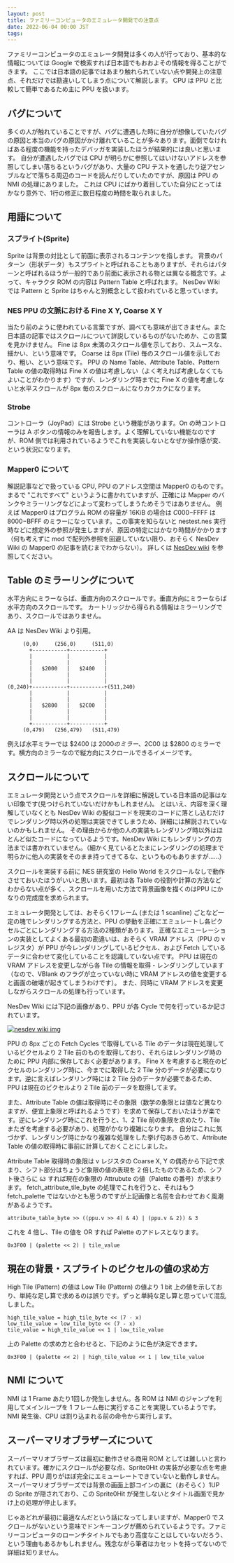 ```yaml
---
layout: post
title: ファミリーコンピュータのエミュレータ開発での注意点
date: 2022-06-04 00:00 JST
tags:
---
```


ファミリーコンピュータのエミュレータ開発は多くの人が行っており、基本的な情報については Google で検索すれば日本語でもおおよその情報を得ることができます。
ここでは日本語の記事ではあまり触れられていない点や開発上の注意点、それだけでは勘違いしてしまう点について解説します。
CPU は PPU と比較して簡単であるため主に PPU を扱います。

## バグについて
多くの人が触れていることですが、バグに遭遇した時に自分が想像していたバグの原因と本当のバグの原因がかけ離れていることが多々あります。面倒でなければある程度の機能を持ったデバッガを実装したほうが結果的には良いと思います。
自分が遭遇したバグでは CPU が明らかに参照してはいけないアドレスを参照してしまい落ちるというバグがあり、大量の CPU テストを通したり逆アセンブルなどで落ちる周辺のコードを読んだりしていたのですが、原因は PPU の NMI の処理にありました。
これは CPU にばかり着目していた自分にとってはかなり意外で、1行の修正に数日程度の時間を取られました。

## 用語について
### スプライト(Sprite)
Sprite は背景の対比として前面に表示されるコンテンツを指します。
背景のパターン（形状データ）もスプライトと呼ばれることもありますが、それらはパターンと呼ばれるほうが一般的であり前面に表示される物とは異なる概念です。よって、キャラクタ ROM の内容は Pattern Table と呼ばれます。
NesDev Wiki では Pattern と Sprite はちゃんと別概念として扱われていると思っています。

### NES PPU の文脈における Fine X Y, Coarse X Y
当たり前のように使われている言葉ですが、調べても意味が出てきません。また日本語の記事ではスクロールについて詳説しているものがないためか、この言葉を見かけません。
Fine は 8px 未満のスクロール値を示しており、スムースな、細かい、という意味です。
Coarse は 8px (Tile) 毎のスクロール値を示しており、粗い、という意味です。
PPU の Name Table、Attribute Table、Pattern Table の値の取得時は Fine X の値は考慮しない（よく考えれば考慮しなくてもよいことがわかります）ですが、レンダリング時までに Fine X の値を考慮しないと水平スクロールが 8px 毎のスクロールになりカクカクになります。

### Strobe
コントローラ（JoyPad）には Strobe という機能があります。On の時コントローラは A ボタンの情報のみを報告します。よく理解していない機能なのですが、ROM 側では利用されているようでこれを実装しないとなぜか操作感が変、という状況になります。

### Mapper0 について
解説記事などで扱っている CPU, PPU のアドレス空間は Mapper0 のものです。まるで "これですべて" というように書かれていますが、正確には Mapper のバンクやミラーリングなどによって変わってしまうためそうではありません。
例えば Mapper0 はプログラム ROM の容量が 16KiB の場合は $C000-$FFFF は $8000-$BFFF のミラーになっています。この事実を知らないと nestest.nes 実行時などに想定外の参照が発生しますが、原因の特定にはかなり時間がかかります（何も考えずに mod で配列外参照を回避していない限り、おそらく NesDev Wiki の Mapper0 の記事を読むまでわからない）。 詳しくは [NesDev wiki](https://www.nesdev.org/wiki/NROM) を参照してください。

## Table のミラーリングについて
水平方向にミラーならば、垂直方向のスクロールです。垂直方向にミラーならば水平方向のスクロールです。
カートリッジから得られる情報はミラーリングであり、スクロールではありません。

AA は NesDev Wiki より引用。
```
     (0,0)     (256,0)     (511,0)
       +-----------+-----------+
       |           |           |
       |           |           |
       |   $2000   |   $2400   |
       |           |           |
       |           |           |
(0,240)+-----------+-----------+(511,240)
       |           |           |
       |           |           |
       |   $2800   |   $2C00   |
       |           |           |
       |           |           |
       +-----------+-----------+
     (0,479)   (256,479)   (511,479)
```

例えば水平ミラーでは $2400 は $2000 のミラー、$2C00 は $2800 のミラーです。横方向のミラーなので縦方向にスクロールできるイメージです。

## スクロールについて
エミュレータ開発という点でスクロールを詳細に解説している日本語の記事はない印象です(見つけられていないだけかもしれません)。 とはいえ、内容を深く理解していなくとも NesDev Wiki の擬似コードを現実のコードに落とし込むだけでレンダリング時以外の処理は実装できてしまうため、詳細には解説されていないのかもしれません。
その理由からか他の人の実装もレンダリング時以外はほとんど似たコードになっているようです。NesDev Wiki にもレンダリングの方法までは書かれていません。（細かく見ているとたまにレンダリングの処理まで明らかに他人の実装をそのまま持ってきてるな、というものもありますが……）

スクロールを実装する前に NES 研究室の Hello World をスクロールなしで動作させておいたほうがいいと思います。最初は各 Table の役割や計算の方法などわからない点が多く、スクロールを用いた方法で背景画像を描くのはPPU にかなりの完成度を求められます。

エミュレータ開発としては、おそらく1フレーム (または 1 scanline) ごとなど一定の塊でレンダリングする方法と、PPU の挙動を正確にエミュレートし各ピクセルごとにレンダリングする方法の2種類があります。
正確なエミューレーションの実装としてよくある最初の勘違いは、おそらく VRAM アドレス（PPU の v レジスタ）が PPU が今レンダリングしているピクセル、および Fetch しているデータに合わせて変化していることを認識していない点です。
PPU は現在の VRAM アドレスを変更しながら各 Tile の情報を取得・レンダリングしています（なので、VBlank のフラグが立っていない時に VRAM アドレスの値を変更すると画面の破壊が起きてしまうわけです）。
また、同時に VRAM アドレスを変更しながらスクロールの処理も行っています。


NesDev Wiki には下記の画像があり、PPU が各 Cycle で何を行っているか記されています。

<a href="https://www.nesdev.org/w/images/default/4/4f/Ppu.svg">
  <img src="https://www.nesdev.org/w/images/default/4/4f/Ppu.svg" alt="nesdev wiki img" />
</a>


PPU の 8px ごとの Fetch Cycles で取得している Tile のデータは現在処理しているピクセルより 2 Tile 前のものを取得しており、それらはレンダリング時のために PPU 内部に保存しておく必要があります。
Fine X を考慮すると現在のピクセルのレンダリング時に、今までに取得した 2 Tile 分のデータが必要になります。逆に言えばレンダリング時には 2 Tile 分のデータが必要であるため、PPU は現在のピクセルより 2 Tile 前のデータを取得してます。

また、Attribute Table の値は取得時にその象限（数学の象限とは値など異なりますが、便宜上象限と呼ばれるようです）を求めて保存しておいたほうが楽です。逆にレンダリング時にこれを行うと、1、2 Tile 前の象限を求めたり、Tile またぎを考慮する必要があり、処理がかなり複雑になります。
自分はこれに気づかず、レンダリング時にかなり複雑な処理をした挙げ句あきらめて、Attribute Table の値の取得時に事前に計算しておくことにしました。

Attribute Table 取得時の象限は v レジスタの Coarse X, Y の偶奇から下記で求まり、シフト部分はちょうど象限の値の表現を 2 倍したものであるため、シフト後さらに `&3` すれば現在の象限の Attrubute の値（Palette の番号）が求まります。
fetch_attribute_tile_byte の処理でこれを行うと、それはもう fetch_palette ではないかとも思うのですが上記画像と名前を合わせておく風潮があるようです。

```
attribute_table_byte >> ((ppu.v >> 4) & 4) | (ppu.v & 2)) & 3
```

これを 4 倍し、Tile の値を OR すれば Palette のアドレスとなります。

```
0x3F00 | (palette << 2) | tile_value
```

## 現在の背景・スプライトのピクセルの値の求め方
High Tile (Pattern) の値は Low Tile (Pattern) の値より 1 bit 上の値を示しており、単純な足し算で求めるのは誤りです。ずっと単純な足し算と思っていて混乱しました。
```
high_tile_value = high_tile_byte << (7 - x)
low_tile_value = low_tile_byte << (7 - x)
tile_value = high_tile_value << 1 | low_tile_value
```

上の Palette の求め方と合わせると、下記のように色が決定できます。

```
0x3F00 | (palette << 2) | high_tile_value << 1 | low_tile_value
```

## NMI について
NMI は 1 Frame あたり1回しか発生しません。各 ROM は NMI のジャンプを利用してメインループを 1 フレーム毎に実行することを実現しているようです。
NMI 発生後、CPU は割り込まれる前の命令から実行します。

## スーパーマリオブラザーズについて
スーパーマリオブラザーズは最初に動作させる商用 ROM としては難しいと言われています。確かにスクロールが必要な点、Sprite0Hit の実装が必要な点を考慮すれば、PPU 周りがほぼ完全にエミューレートできていないと動作しません。
スーパーマリオブラザーズでは背景の画面上部コインの裏に（おそらく）1UP の Sprite が隠されており、この Sprite0Hit が発生しないとタイトル画面で見かけ上の処理が停止します。


じゃあどれが最初に最適なんだという話になってしまいますが、Mapper0 でスクロールがないという意味でドンキーコングが薦められているようです。ファミリーコンピュータのローンチタイトルでもあり高度なことはしていないだろう、という理由もあるかもしれません。残念ながら筆者はカセットを持ってないので詳細は知りません。
